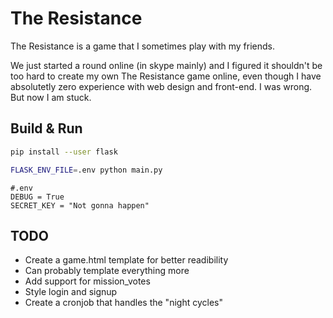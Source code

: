 # The Resistance

The Resistance is a game that I sometimes play with my friends.

We just started a round online (in skype mainly) and I figured it shouldn't be too hard
to create my own The Resistance game online, even though I have absolutetly zero experience
with web design and front-end. I was wrong. But now I am stuck.

## Build & Run
```Bash
pip install --user flask
```

```Bash
FLASK_ENV_FILE=.env python main.py
```

```
#.env
DEBUG = True
SECRET_KEY = "Not gonna happen"
```

## TODO

* Create a game.html template for better readibility
* Can probably template everything more
* Add support for mission\_votes
* Style login and signup
* Create a cronjob that handles the "night cycles"

